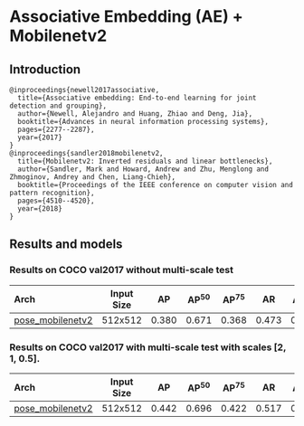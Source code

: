 # Associative Embedding (AE) + Mobilenetv2

## Introduction
```
@inproceedings{newell2017associative,
  title={Associative embedding: End-to-end learning for joint detection and grouping},
  author={Newell, Alejandro and Huang, Zhiao and Deng, Jia},
  booktitle={Advances in neural information processing systems},
  pages={2277--2287},
  year={2017}
}
@inproceedings{sandler2018mobilenetv2,
  title={Mobilenetv2: Inverted residuals and linear bottlenecks},
  author={Sandler, Mark and Howard, Andrew and Zhu, Menglong and Zhmoginov, Andrey and Chen, Liang-Chieh},
  booktitle={Proceedings of the IEEE conference on computer vision and pattern recognition},
  pages={4510--4520},
  year={2018}
}
```

## Results and models

### Results on COCO val2017 without multi-scale test

| Arch | Input Size | AP | AP<sup>50</sup> | AP<sup>75</sup> | AR | AR<sup>50</sup> | ckpt | log |
| :----------------- | :-----------: | :------: | :------: | :------: | :------: | :------: |:------: |:------: |
| [pose_mobilenetv2](/configs/bottom_up/mobilenet/coco/mobilenetv2_coco_512x512.py)  | 512x512 | 0.380 | 0.671 | 0.368 | 0.473 | 0.741 | [ckpt](https://openmmlab.oss-accelerate.aliyuncs.com/mmpose/bottom_up/mobilenetv2_coco_512x512-4d96e309_20200816.pth) | [log](https://openmmlab.oss-accelerate.aliyuncs.com/mmpose/bottom_up/mobilenetv2_coco_512x512_20200816.log.json) |

### Results on COCO val2017 with multi-scale test with scales [2, 1, 0.5].

| Arch | Input Size | AP | AP<sup>50</sup> | AP<sup>75</sup> | AR | AR<sup>50</sup> | ckpt | log |
| :----------------- | :-----------: | :------: | :------: | :------: | :------: | :------: |:------: |:------: |
| [pose_mobilenetv2](/configs/bottom_up/mobilenet/coco/mobilenetv2_coco_512x512.py)  | 512x512 | 0.442 | 0.696 | 0.422 | 0.517 | 0.766 | [ckpt](https://openmmlab.oss-accelerate.aliyuncs.com/mmpose/bottom_up/hrnet_w32_coco_512x512-bcb8c247_20200816.pth) | [log](https://openmmlab.oss-accelerate.aliyuncs.com/mmpose/bottom_up/hrnet_w32_coco_512x512_20200816.log.json) |
